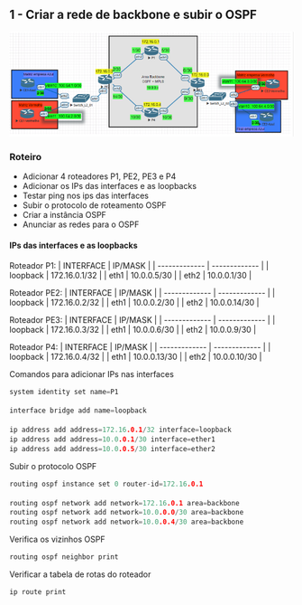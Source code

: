 ## 1 - Criar a rede de backbone e subir o OSPF

![Laborátorio completo](https://github.com/ledsonsb/lab_ospf_mpls_ibgp_vrf_mikrotik/blob/main/_imagens/lab_completo.PNG)

### Roteiro
* Adicionar 4 roteadores P1, PE2, PE3 e P4
* Adicionar os IPs das interfaces e as loopbacks
* Testar ping nos ips das interfaces
* Subir o protocolo de roteamento OSPF
* Criar a instância OSPF 
* Anunciar as redes para o OSPF

#### IPs das interfaces e as loopbacks

Roteador P1: 
| INTERFACE | IP/MASK |
| ------------- | ------------- |
| loopback  |  172.16.0.1/32  |
| eth1  | 10.0.0.5/30 |
| eth2  | 10.0.0.1/30  |

Roteador PE2: 
| INTERFACE | IP/MASK |
| ------------- | ------------- |
| loopback  |  172.16.0.2/32  |
| eth1  | 10.0.0.2/30 |
| eth2  | 10.0.0.14/30  |

Roteador PE3: 
| INTERFACE | IP/MASK |
| ------------- | ------------- |
| loopback  |  172.16.0.3/32  |
| eth1  | 10.0.0.6/30 |
| eth2  | 10.0.0.9/30  |

Roteador P4: 
| INTERFACE | IP/MASK |
| ------------- | ------------- |
| loopback  |  172.16.0.4/32  |
| eth1  | 10.0.0.13/30 |
| eth2  | 10.0.0.10/30  |

Comandos para adicionar IPs nas interfaces
~~~cpp
system identity set name=P1

interface bridge add name=loopback

ip address add address=172.16.0.1/32 interface=loopback
ip address add address=10.0.0.1/30 interface=ether1
ip address add address=10.0.0.5/30 interface=ether2
~~~
Subir o protocolo OSPF
~~~cpp
routing ospf instance set 0 router-id=172.16.0.1

routing ospf network add network=172.16.0.1 area=backbone
routing ospf network add network=10.0.0.0/30 area=backbone
routing ospf network add network=10.0.0.4/30 area=backbone
~~~
Verifica os vizinhos OSPF
~~~cpp
routing ospf neighbor print
~~~
Verificar a tabela de rotas do roteador
~~~cpp
ip route print
~~~









